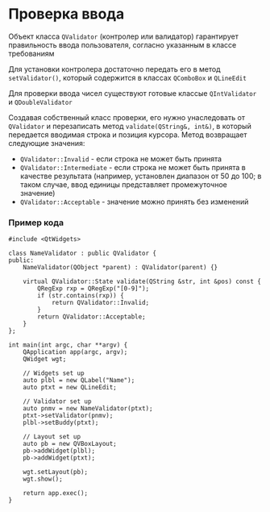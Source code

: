 # Проверка ввода
Объект класса `QValidator` (контролер или валидатор) гарантирует правильность ввода пользователя, согласно указанным в классе требованиям

Для установки контролера достаточно передать его в метод `setValidator()`, который содержится в классах `QComboBox` и `QLineEdit`

Для проверки ввода чисел существуют готовые классые `QIntValidator` и `QDoubleValidator`

Создавая собственный класс проверки, его нужно унаследовать от `QValidator` и перезаписать метод `validate(QString&, int&)`, в который передается вводимая строка и позиция курсора. Метод возвращает следующие значения:
- `QValidator::Invalid` - если строка не может быть принята
- `QValidator::Intermediate` - если строка не может быть принята в качестве результата (например, установлен диапазон от 50 до 100; в таком случае, ввод единицы представляет промежуточное значение)
- `QValidator::Acceptable` - значение можно принять без изменений

### Пример кода

```
#include <QtWidgets>

class NameValidator : public QValidator {
public:
	NameValidator(QObject *parent) : QValidator(parent) {}
	
	virtual QValidator::State validate(QString &str, int &pos) const {
		QRegExp rxp = QRegExp("[0-9]");
		if (str.contains(rxp)) {
			return QValidator::Invalid;
		}
		return QValidator::Acceptable;
	}
};

int main(int argc, char **argv) {
	QApplication app(argc, argv);
	QWidget wgt;
	
	// Widgets set up
	auto plbl = new QLabel("Name");
	auto ptxt = new QLineEdit;
	
	// Validator set up
	auto pnmv = new NameValidator(ptxt);
	ptxt->setValidator(pnmv);
	plbl->setBuddy(ptxt);
	
	// Layout set up
	auto pb = new QVBoxLayout;
	pb->addWidget(plbl);
	pb->addWidget(ptxt);

	wgt.setLayout(pb);
	wgt.show();

	return app.exec();
}
```